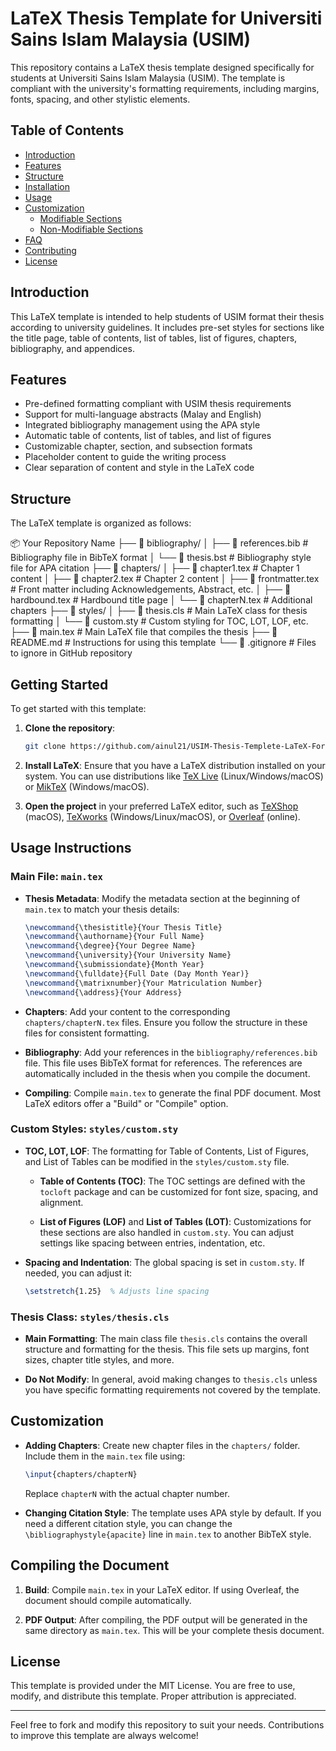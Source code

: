# LaTeX Thesis Template for Universiti Sains Islam Malaysia (USIM)

This repository contains a LaTeX thesis template designed specifically for students at Universiti Sains Islam Malaysia (USIM). The template is compliant with the university's formatting requirements, including margins, fonts, spacing, and other stylistic elements.

## Table of Contents
- [Introduction](#introduction)
- [Features](#features)
- [Structure](#structure)
- [Installation](#installation)
- [Usage](#usage)
- [Customization](#customization)
  - [Modifiable Sections](#modifiable-sections)
  - [Non-Modifiable Sections](#non-modifiable-sections)
- [FAQ](#faq)
- [Contributing](#contributing)
- [License](#license)

## Introduction

This LaTeX template is intended to help students of USIM format their thesis according to university guidelines. It includes pre-set styles for sections like the title page, table of contents, list of tables, list of figures, chapters, bibliography, and appendices.

## Features

- Pre-defined formatting compliant with USIM thesis requirements
- Support for multi-language abstracts (Malay and English)
- Integrated bibliography management using the APA style
- Automatic table of contents, list of tables, and list of figures
- Customizable chapter, section, and subsection formats
- Placeholder content to guide the writing process
- Clear separation of content and style in the LaTeX code

## Structure

The LaTeX template is organized as follows:

📦 Your Repository Name ├── 📂 bibliography/ │ ├── 📄 references.bib # Bibliography file in BibTeX format │ └── 📄 thesis.bst # Bibliography style file for APA citation ├── 📂 chapters/ │ ├── 📄 chapter1.tex # Chapter 1 content │ ├── 📄 chapter2.tex # Chapter 2 content │ ├── 📄 frontmatter.tex # Front matter including Acknowledgements, Abstract, etc. │ ├── 📄 hardbound.tex # Hardbound title page │ └── 📄 chapterN.tex # Additional chapters ├── 📂 styles/ │ ├── 📄 thesis.cls # Main LaTeX class for thesis formatting │ └── 📄 custom.sty # Custom styling for TOC, LOT, LOF, etc. ├── 📄 main.tex # Main LaTeX file that compiles the thesis ├── 📄 README.md # Instructions for using this template └── 📄 .gitignore # Files to ignore in GitHub repository


## Getting Started

To get started with this template:

1. **Clone the repository**:
    ```bash
    git clone https://github.com/ainul21/USIM-Thesis-Templete-LaTeX-Format.git
    ```

2. **Install LaTeX**: Ensure that you have a LaTeX distribution installed on your system. You can use distributions like [TeX Live](https://www.tug.org/texlive/) (Linux/Windows/macOS) or [MikTeX](https://miktex.org/) (Windows/macOS).

3. **Open the project** in your preferred LaTeX editor, such as [TeXShop](http://pages.uoregon.edu/koch/texshop/) (macOS), [TeXworks](https://www.tug.org/texworks/) (Windows/Linux/macOS), or [Overleaf](https://www.overleaf.com/) (online).

## Usage Instructions

### Main File: `main.tex`

- **Thesis Metadata**: Modify the metadata section at the beginning of `main.tex` to match your thesis details:
    ```latex
    \newcommand{\thesistitle}{Your Thesis Title}
    \newcommand{\authorname}{Your Full Name}
    \newcommand{\degree}{Your Degree Name}
    \newcommand{\university}{Your University Name}
    \newcommand{\submissiondate}{Month Year}
    \newcommand{\fulldate}{Full Date (Day Month Year)}
    \newcommand{\matrixnumber}{Your Matriculation Number}
    \newcommand{\address}{Your Address}
    ```

- **Chapters**: Add your content to the corresponding `chapters/chapterN.tex` files. Ensure you follow the structure in these files for consistent formatting.

- **Bibliography**: Add your references in the `bibliography/references.bib` file. This file uses BibTeX format for references. The references are automatically included in the thesis when you compile the document.

- **Compiling**: Compile `main.tex` to generate the final PDF document. Most LaTeX editors offer a "Build" or "Compile" option.

### Custom Styles: `styles/custom.sty`

- **TOC, LOT, LOF**: The formatting for Table of Contents, List of Figures, and List of Tables can be modified in the `styles/custom.sty` file. 

    - **Table of Contents (TOC)**: The TOC settings are defined with the `tocloft` package and can be customized for font size, spacing, and alignment.
    
    - **List of Figures (LOF)** and **List of Tables (LOT)**: Customizations for these sections are also handled in `custom.sty`. You can adjust settings like spacing between entries, indentation, etc.

- **Spacing and Indentation**: The global spacing is set in `custom.sty`. If needed, you can adjust it:
    ```latex
    \setstretch{1.25}  % Adjusts line spacing
    ```

### Thesis Class: `styles/thesis.cls`

- **Main Formatting**: The main class file `thesis.cls` contains the overall structure and formatting for the thesis. This file sets up margins, font sizes, chapter title styles, and more.

- **Do Not Modify**: In general, avoid making changes to `thesis.cls` unless you have specific formatting requirements not covered by the template.

## Customization

- **Adding Chapters**: Create new chapter files in the `chapters/` folder. Include them in the `main.tex` file using:
    ```latex
    \input{chapters/chapterN}
    ```
  Replace `chapterN` with the actual chapter number.

- **Changing Citation Style**: The template uses APA style by default. If you need a different citation style, you can change the `\bibliographystyle{apacite}` line in `main.tex` to another BibTeX style.

## Compiling the Document

1. **Build**: Compile `main.tex` in your LaTeX editor. If using Overleaf, the document should compile automatically.

2. **PDF Output**: After compiling, the PDF output will be generated in the same directory as `main.tex`. This will be your complete thesis document.

## License

This template is provided under the MIT License. You are free to use, modify, and distribute this template. Proper attribution is appreciated.

---

Feel free to fork and modify this repository to suit your needs. Contributions to improve this template are always welcome!


